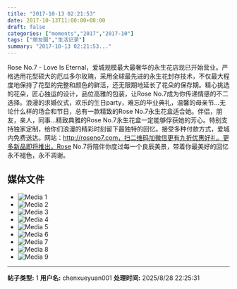 ```yaml
---
title: "2017-10-13 02:21:53"
date: 2017-10-13T11:00:00+08:00
draft: false
categories: ["moments","2017","2017-10"]
tags: ["朋友圈","生活记录"]
summary: "2017-10-13 02:21:53..."
---
```


Rose No.7 - Love Is Eternal，爱城规模最大最奢华的永生花店现已开始营业。严格选用花型硕大的厄瓜多尔玫瑰，采用全球最先进的永生花封存技术，不仅最大程度地保持了花型的完整和颜色的鲜活，还无限期地延长了花朵的保存期。精心挑选的花朵，匠心独运的设计，品位高雅的包装，让Rose No.7成为你传递情感的不二选择。浪漫的求婚仪式，欢乐的生日party，难忘的毕业典礼，温馨的母亲节…无论什么样的场合和节日，总有一款精致的Rose No.7永生花盒适合她。伴侣，朋友，亲人，同事…精致典雅的Rose No.7永生花盒一定能够俘获她的芳心。特别支持独家定制，给你们浪漫的精彩时刻留下最独特的回忆。接受多种付款方式，爱城内免费送达。网站：http://roseno7.com，扫二维码加微信更有九折优惠好礼。更多新品即将推出。Rose No.7将陪伴你度过每一个良辰美景，带着你最美好的回忆永不褪色，永不凋谢。

## 媒体文件

- ![Media 1](/Moments/photos/2017-10-13/201710130221530.jpg)
- ![Media 2](/Moments/photos/2017-10-13/201710130221531.jpg)
- ![Media 3](/Moments/photos/2017-10-13/201710130221532.jpg)
- ![Media 4](/Moments/photos/2017-10-13/201710130221533.jpg)
- ![Media 5](/Moments/photos/2017-10-13/201710130221534.jpg)
- ![Media 6](/Moments/photos/2017-10-13/201710130221535.jpg)
- ![Media 7](/Moments/photos/2017-10-13/201710130221536.jpg)
- ![Media 8](/Moments/photos/2017-10-13/201710130221537.jpg)
- ![Media 9](/Moments/photos/2017-10-13/201710130221538.jpg)

---

**帖子类型:** 1
**用户名:** chenxueyuan001
**处理时间:** 2025/8/28 22:25:31